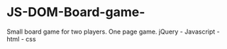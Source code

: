 # JS-DOM-Board-game-
Small board game for two players. One page game.  jQuery - Javascript - html - css
